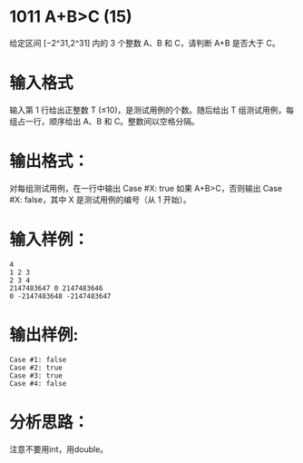 #  1011 A+B>C (15)
给定区间 [−2^31,2^31] 内的 3 个整数 A、B 和 C，请判断 A+B 是否大于 C。

# 输入格式
输入第 1 行给出正整数 T (≤10)，是测试用例的个数。随后给出 T 组测试用例，每组占一行，顺序给出 A、B 和 C。整数间以空格分隔。

# 输出格式：
对每组测试用例，在一行中输出 Case #X: true 如果 A+B>C，否则输出 Case #X: false，其中 X 是测试用例的编号（从 1 开始）。

# 输入样例：
```
4
1 2 3
2 3 4
2147483647 0 2147483646
0 -2147483648 -2147483647
```

# 输出样例:
```
Case #1: false
Case #2: true
Case #3: true
Case #4: false
```

# 分析思路：
注意不要用int，用double。
